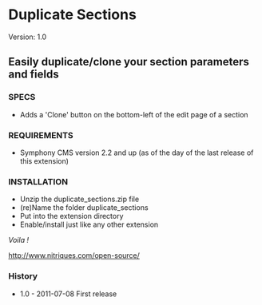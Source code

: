 # Duplicate Sections #

Version: 1.0

## Easily duplicate/clone your section parameters and fields ##

### SPECS ###

- Adds a 'Clone' button on the bottom-left of the edit page of a section

### REQUIREMENTS ###

- Symphony CMS version 2.2 and up (as of the day of the last release of this extension)

### INSTALLATION ###

- Unzip the duplicate_sections.zip file
- (re)Name the folder duplicate_sections
- Put into the extension directory
- Enable/install just like any other extension

*Voila !*

http://www.nitriques.com/open-source/

### History ###

- 1.0 - 2011-07-08
  First release